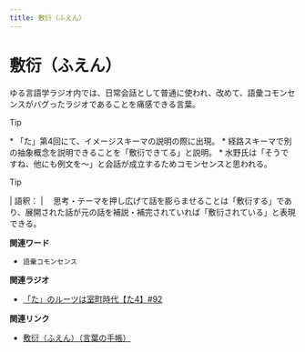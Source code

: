 ```yaml
---
title: 敷衍（ふえん）
---
```


# 敷衍（ふえん）


ゆる言語学ラジオ内では、日常会話として普通に使われ、改めて、語彙コモンセンスがバグったラジオであることを痛感できる言葉。



Tip


\* 「た」第4回にて、イメージスキーマの説明の際に出現。 \*
経路スキーマで別の抽象概念を説明できることを「敷衍できてる」と説明。 \*
水野氏は「そうですね、他にも例文を～」と会話が成立するためコモンセンスと思われる。




Tip


\| 語釈： \|
　思考・テーマを押し広げて話を膨らませることは「敷衍する」であり、展開された話が元の話を補説・補完されていれば「敷衍されている」と表現できる。


**関連ワード**

-   `語彙コモンセンス`

**関連ラジオ**

-   [「た」のルーツは室町時代【た4】#92](https://www.youtube.com/watch?v=)

**関連リンク**

-   [敷衍（ふえん）（言葉の手帳）](https://www.tutitatu.com/%E3%80%8C%E6%95%B7%E8%A1%8D%E3%80%8D%E3%81%AE%E4%BD%BF%E3%81%84%E6%96%B9%E3%82%84%E6%84%8F%E5%91%B3%E3%80%81%E4%BE%8B%E6%96%87%E3%82%84%E9%A1%9E%E7%BE%A9%E8%AA%9E%E3%82%92%E5%BE%B9%E5%BA%95%E8%A7%A3/#:~:text=%E3%81%8C%E5%BF%85%E8%A6%81%E3%81%A7%E3%81%99%E3%80%82-,%E6%95%B7%E8%A1%8D%E3%81%AE%E7%94%B1%E6%9D%A5,%E5%BA%83%E3%81%92%E3%82%8B%E3%81%A8%E3%81%84%E3%81%86%E6%84%8F%E5%91%B3%E3%81%A8%E3%81%AA%E3%82%8A%E3%81%BE%E3%81%99%E3%80%82)
